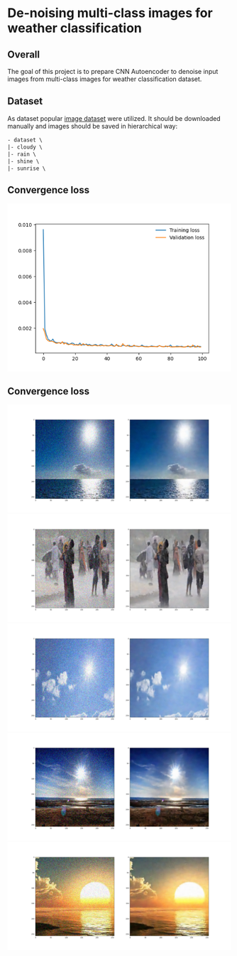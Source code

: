 # De-noising multi-class images for weather classification
## Overall
The goal of this project is to prepare CNN Autoencoder to denoise input images from multi-class images for weather classification dataset.

## Dataset
As dataset popular [image dataset](https://www.kaggle.com/somesh24/multiclass-images-for-weather-classification) were utilized. 
It should be downloaded manually and images should be saved in hierarchical way:
```
- dataset \
|- cloudy \
|- rain \
|- shine \
|- sunrise \
```
## Convergence loss
![Loss convergence](figures/convergence.png?raw=true "Loss convergence")

## Convergence loss
![Example 1](figures/example_1.png?raw=true "Example 1")
![Example 2](figures/example_2.png?raw=true "Example 2")
![Example 3](figures/example_3.png?raw=true "Example 3")
![Example 4](figures/example_4.png?raw=true "Example 4")
![Example 5](figures/example_5.png?raw=true "Example 5")
